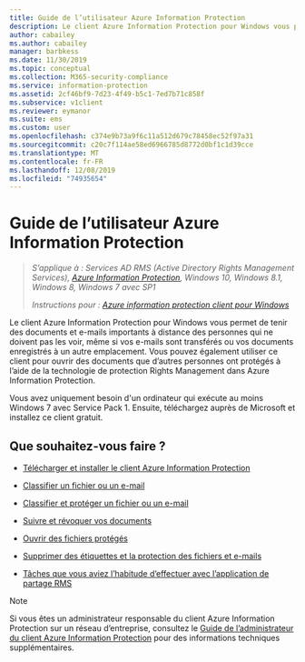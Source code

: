 ```yaml
---
title: Guide de l’utilisateur Azure Information Protection
description: Le client Azure Information Protection pour Windows vous permet de tenir des documents et e-mails importants à distance des personnes qui ne doivent pas les voir, même si vos e-mails sont transférés ou vos documents enregistrés à un autre emplacement.
author: cabailey
ms.author: cabailey
manager: barbkess
ms.date: 11/30/2019
ms.topic: conceptual
ms.collection: M365-security-compliance
ms.service: information-protection
ms.assetid: 2cf46bf9-7d23-4f49-b5c1-7ed7b71c858f
ms.subservice: v1client
ms.reviewer: eymanor
ms.suite: ems
ms.custom: user
ms.openlocfilehash: c374e9b73a9f6c11a512d679c78458ec52f97a31
ms.sourcegitcommit: c20c7f114ae58ed6966785d8772d0bf1c1d39cce
ms.translationtype: MT
ms.contentlocale: fr-FR
ms.lasthandoff: 12/08/2019
ms.locfileid: "74935654"
---
```

# <a name="azure-information-protection-user-guide"></a>Guide de l’utilisateur Azure Information Protection

>*S’applique à : Services AD RMS (Active Directory Rights Management Services), [Azure Information Protection](https://azure.microsoft.com/pricing/details/information-protection), Windows 10, Windows 8.1, Windows 8, Windows 7 avec SP1*
>
> *Instructions pour : [Azure information protection client pour Windows](../faqs.md#whats-the-difference-between-the-azure-information-protection-client-and-the-azure-information-protection-unified-labeling-client)*

Le client Azure Information Protection pour Windows vous permet de tenir des documents et e-mails importants à distance des personnes qui ne doivent pas les voir, même si vos e-mails sont transférés ou vos documents enregistrés à un autre emplacement. Vous pouvez également utiliser ce client pour ouvrir des documents que d’autres personnes ont protégés à l’aide de la technologie de protection Rights Management dans Azure Information Protection.

Vous avez uniquement besoin d'un ordinateur qui exécute au moins Windows 7 avec Service Pack 1. Ensuite, téléchargez auprès de Microsoft et installez ce client gratuit.


## <a name="what-do-you-want-to-do"></a>Que souhaitez-vous faire ?

- [Télécharger et installer le client Azure Information Protection](install-client-app.md)

- [Classifier un fichier ou un e-mail](client-classify.md)

- [Classifier et protéger un fichier ou un e-mail](client-classify-protect.md)

- [Suivre et révoquer vos documents](client-track-revoke.md)

- [Ouvrir des fichiers protégés](client-view-use-files.md)

- [Supprimer des étiquettes et la protection des fichiers et e-mails](client-remove-label-protection.md)

- [Tâches que vous aviez l’habitude d’effectuer avec l’application de partage RMS](upgrade-client-app.md)


> [!NOTE]
> Si vous êtes un administrateur responsable du client Azure Information Protection sur un réseau d’entreprise, consultez le [Guide de l’administrateur du client Azure Information Protection](client-admin-guide.md) pour des informations techniques supplémentaires. 

